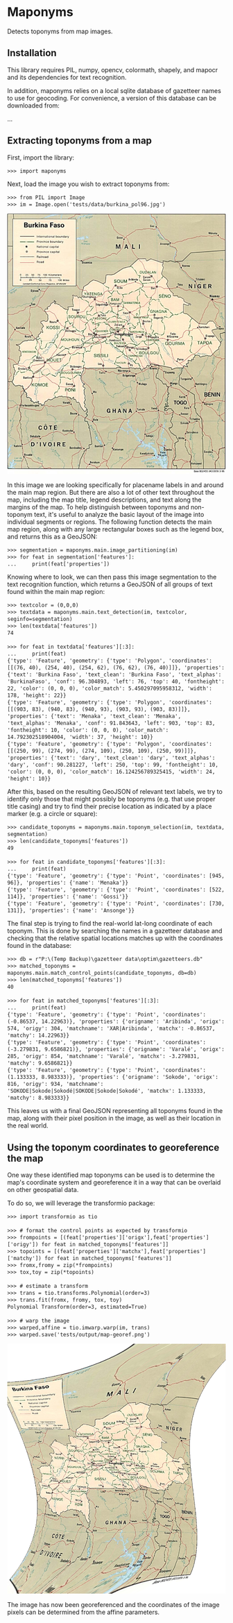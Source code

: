 # Maponyms
Detects toponyms from map images.

## Installation

This library requires PIL, numpy, opencv, colormath, shapely, and mapocr and its dependencies for text recognition. 

In addition, maponyms relies on a local sqlite database of gazetteer names to use for geocoding. For convenience, a version of this database can be downloaded from:

... 

## Extracting toponyms from a map

First, import the library:

    >>> import maponyms

Next, load the image you wish to extract toponyms from:

    >>> from PIL import Image
    >>> im = Image.open('tests/data/burkina_pol96.jpg')

![Original image](/tests/data/burkina_pol96.jpg)

In this image we are looking specifically for placename labels in and around the main map region. But there are also a lot of other text throughout the map, including the map title, legend descriptions, and text along the margins of the map. To help distinguish between toponyms and non-toponym text, it's useful to analyze the basic layout of the image into individual segments or regions. The following function detects the main map region, along with any large rectangular boxes such as the legend box, and returns this as a GeoJSON:

    >>> segmentation = maponyms.main.image_partitioning(im)
    >>> for feat in segmentation['features']:
    ...     print(feat['properties'])

Knowing where to look, we can then pass this image segmentation to the text recognition function, which returns a GeoJSON of all groups of text found within the main map region:

    >>> textcolor = (0,0,0)
    >>> textdata = maponyms.main.text_detection(im, textcolor, seginfo=segmentation)
    >>> len(textdata['features'])
    74

    >>> for feat in textdata['features'][:3]:
    ...     print(feat)
    {'type': 'Feature', 'geometry': {'type': 'Polygon', 'coordinates': [[(76, 40), (254, 40), (254, 62), (76, 62), (76, 40)]]}, 'properties': {'text': 'Burkina Faso', 'text_clean': 'Burkina Faso', 'text_alphas': 'BurkinaFaso', 'conf': 96.304893, 'left': 76, 'top': 40, 'fontheight': 22, 'color': (0, 0, 0), 'color_match': 5.450297095958312, 'width': 178, 'height': 22}}
    {'type': 'Feature', 'geometry': {'type': 'Polygon', 'coordinates': [[(903, 83), (940, 83), (940, 93), (903, 93), (903, 83)]]}, 'properties': {'text': 'Menaka', 'text_clean': 'Menaka', 'text_alphas': 'Menaka', 'conf': 91.843643, 'left': 903, 'top': 83, 'fontheight': 10, 'color': (0, 0, 0), 'color_match': 14.792302518904004, 'width': 37, 'height': 10}}
    {'type': 'Feature', 'geometry': {'type': 'Polygon', 'coordinates': [[(250, 99), (274, 99), (274, 109), (250, 109), (250, 99)]]}, 'properties': {'text': 'dary', 'text_clean': 'dary', 'text_alphas': 'dary', 'conf': 90.281227, 'left': 250, 'top': 99, 'fontheight': 10, 'color': (0, 0, 0), 'color_match': 16.124256789325415, 'width': 24, 'height': 10}}

After this, based on the resulting GeoJSON of relevant text labels, we try to identify only those that might possibly be toponyms (e.g. that use proper title casing) and try to find their precise location as indicated by a place marker (e.g. a circle or square):

    >>> candidate_toponyms = maponyms.main.toponym_selection(im, textdata, segmentation)
    >>> len(candidate_toponyms['features'])
    49

    >>> for feat in candidate_toponyms['features'][:3]:
    ...     print(feat)
    {'type': 'Feature', 'geometry': {'type': 'Point', 'coordinates': [945, 96]}, 'properties': {'name': 'Menaka'}}
    {'type': 'Feature', 'geometry': {'type': 'Point', 'coordinates': [522, 114]}, 'properties': {'name': 'Gossi'}}
    {'type': 'Feature', 'geometry': {'type': 'Point', 'coordinates': [730, 131]}, 'properties': {'name': 'Ansonge'}}

The final step is trying to find the real-world lat-long coordinate of each toponym. This is done by searching the names in a gazetteer database and checking that the relative spatial locations matches up with the coordinates found in the database:

    >>> db = r"P:\(Temp Backup)\gazetteer data\optim\gazetteers.db"
    >>> matched_toponyms = maponyms.main.match_control_points(candidate_toponyms, db=db)
    >>> len(matched_toponyms['features'])
    40

    >>> for feat in matched_toponyms['features'][:3]:
    ...     print(feat)
    {'type': 'Feature', 'geometry': {'type': 'Point', 'coordinates': (-0.86537, 14.22963)}, 'properties': {'origname': 'Aribinda', 'origx': 574, 'origy': 304, 'matchname': 'XAR|Aribinda', 'matchx': -0.86537, 'matchy': 14.22963}}
    {'type': 'Feature', 'geometry': {'type': 'Point', 'coordinates': (-3.279831, 9.6586821)}, 'properties': {'origname': 'Varalé', 'origx': 285, 'origy': 854, 'matchname': 'Varalé', 'matchx': -3.279831, 'matchy': 9.6586821}}
    {'type': 'Feature', 'geometry': {'type': 'Point', 'coordinates': (1.133333, 8.983333)}, 'properties': {'origname': 'Sokode', 'origx': 816, 'origy': 934, 'matchname': 'SOKODE|Sokode|Sokodé|SOKODE|Sokode|Sokodé', 'matchx': 1.133333, 'matchy': 8.983333}}

This leaves us with a final GeoJSON representing all toponyms found in the map, along with their pixel position in the image, as well as their location in the real world. 

## Using the toponym coordinates to georeference the map

One way these identified map toponyms can be used is to determine the map's coordinate system and georeference it in a way that can be overlaid on other geospatial data. 

To do so, we will leverage the transformio package: 

    >>> import transformio as tio

    >>> # format the control points as expected by transformio
    >>> frompoints = [(feat['properties']['origx'],feat['properties']['origy']) for feat in matched_toponyms['features']]
    >>> topoints = [(feat['properties']['matchx'],feat['properties']['matchy']) for feat in matched_toponyms['features']]
    >>> fromx,fromy = zip(*frompoints)
    >>> tox,toy = zip(*topoints)
    
    >>> # estimate a transform
    >>> trans = tio.transforms.Polynomial(order=3)
    >>> trans.fit(fromx, fromy, tox, toy)
    Polynomial Transform(order=3, estimated=True)

    >>> # warp the image
    >>> warped,affine = tio.imwarp.warp(im, trans)
    >>> warped.save('tests/output/map-georef.png')

![Original image](/tests/output/map-georef.png)

The image has now been georeferenced and the coordinates of the image pixels can be determined from the affine parameters. 


